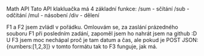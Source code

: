 Math API
Tato API klakluačka má 4 základní funkce:
  /sum - sčítání
  /sub - odčítání
  /mul - násobení
  /div - dělení
  
  
F1 a F2 jsem zvládl v pořádku. Omlouvám se, za zaslání prázedného souboru F1 při posledním zadání, zapoměl jsem ho nahrát jsem na github :D
U F3 jsem moc nechápal proč je tam datum a čas, ale pokud je POST JSON: {numbers:[1,2,3]} v tomto formátu tak to F3  funguje, jak má.
